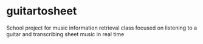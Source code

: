 # guitartosheet
School project for music information retrieval class focused on listening to a guitar and transcribing sheet music in real time
